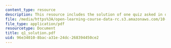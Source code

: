 ```yaml
---
content_type: resource
description: This resource includes the solution of one quiz asked in quiz 1.
file: /media/https%3A/open-learning-course-data-rc.s3.amazonaws.com/10-302-transport-processes-fall-2004/96e340108baca31e24dc268394450ce2_q1_solution.pdf
file_type: application/pdf
resourcetype: Document
title: q1_solution.pdf
uid: 96e34010-8bac-a31e-24dc-268394450ce2
---
```

